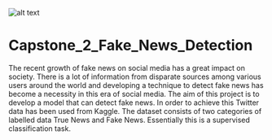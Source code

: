 ![alt text](http://https://international.usc.edu/wp-content/uploads/fake.jpg.png)


# Capstone_2_Fake_News_Detection
The recent growth of fake news on social media has a great impact on society. There is a lot of information from disparate sources among various users around the world and developing a technique to detect fake news has become a necessity in this era of social media. The aim of this project is to develop a model that can detect fake news. In order to achieve this Twitter data has been used from Kaggle. The dataset consists of two categories of labelled data True News and Fake News. Essentially this is a supervised classification task. 
